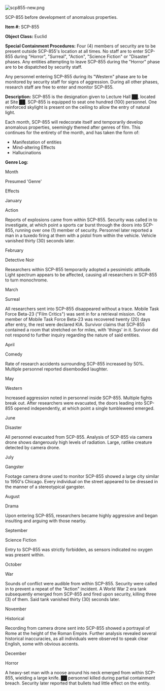 ![scp855-new.png](http://scp-wiki.wdfiles.com/local--files/scp-855/scp855-new.png)

SCP-855 before development of anomalous properties.

**Item #:** SCP-855

**Object Class:** Euclid

**Special Containment Procedures:** Four (4) members of security are to be present outside SCP-855's location at all times. No staff are to enter SCP-855 during "Horror", "Surreal", "Action", "Science Fiction" or "Disaster" phases. Any entities attempting to leave SCP-855 during the "Horror" phase are to be dispatched by security staff.

Any personnel entering SCP-855 during its "Western" phase are to be monitored by security staff for signs of aggression. During all other phases, research staff are free to enter and monitor SCP-855.

**Description:** SCP-855 is the designation given to Lecture Hall ██, located at Site ██. SCP-855 is equipped to seat one hundred (100) personnel. One reinforced skylight is present on the ceiling to allow the entry of natural light.

Each month, SCP-855 will redecorate itself and temporarily develop anomalous properties, seemingly themed after genres of film. This continues for the entirety of the month, and has taken the form of:

*   Manifestation of entities
*   Mind-altering Effects
*   Hallucinations

**Genre Log:**

Month

Presumed 'Genre'

Effects

January

Action

Reports of explosions came from within SCP-855. Security was called in to investigate, at which point a sports car burst through the doors into SCP-855, running over one (1) member of security. Personnel later reported a man in a tuxedo firing at them with a pistol from within the vehicle. Vehicle vanished thirty (30) seconds later.

February

Detective Noir

Researchers within SCP-855 temporarily adopted a pessimistic attitude. Light spectrum appears to be affected, causing all researchers in SCP-855 to turn monochrome.

March

Surreal

All researchers sent into SCP-855 disappeared without a trace. Mobile Task Force Beta-23 ("Film Critics") was sent in for a retrieval mission. One member of Mobile Task Force Beta-23 was recovered twenty (20) days after entry, the rest were declared KIA. Survivor claims that SCP-855 contained a room that stretched on for miles, with 'things' in it. Survivor did not respond to further inquiry regarding the nature of said entities.

April

Comedy

Rate of research accidents surrounding SCP-855 increased by 50%. Multiple personnel reported disembodied laughter.

May

Western

Increased aggression noted in personnel inside SCP-855. Multiple fights break out. After researchers were evacuated, the doors leading into SCP-855 opened independently, at which point a single tumbleweed emerged.

June

Disaster

All personnel evacuated from SCP-855. Analysis of SCP-855 via camera drone shows dangerously high levels of radiation. Large, ratlike creature detected by camera drone.

July

Gangster

Footage camera drone used to monitor SCP-855 showed a large city similar to 1950's Chicago. Every individual on the street appeared to be dressed in the manner of a stereotypical gangster.

August

Drama

Upon entering SCP-855, researchers became highly aggressive and began insulting and arguing with those nearby.

September

Science Fiction

Entry to SCP-855 was strictly forbidden, as sensors indicated no oxygen was present within.

October

War

Sounds of conflict were audible from within SCP-855. Security were called in to prevent a repeat of the "Action" incident. A World War 2 era tank subsequently emerged from SCP-855 and fired upon security, killing three (3) of them. Said tank vanished thirty (30) seconds later.

November

Historical

Recording from camera drone sent into SCP-855 showed a portrayal of Rome at the height of the Roman Empire. Further analysis revealed several historical inaccuracies, as all individuals were observed to speak clear English, some with obvious accents.

December

Horror

A heavy-set man with a noose around his neck emerged from within SCP-855, wielding a large knife. ██ personnel killed during partial containment breach. Security later reported that bullets had little effect on the entity.